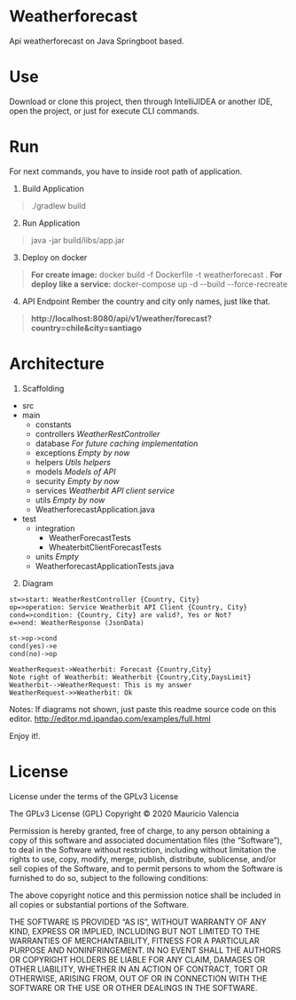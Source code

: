 # Weatherforecast
Api weatherforecast on Java Springboot based.

# Use

Download or clone this project, then through IntelliJIDEA or another IDE, open the project, or just for execute CLI commands.

# Run
For next commands, you have to inside root path of application.

1. Build Application
> ./gradlew build

2. Run Application
> java -jar build/libs/app.jar

3. Deploy on docker
> <b>For create image:</b> docker build -f Dockerfile -t weatherforecast .
> <b>For deploy like a service:</b> docker-compose up -d --build --force-recreate

4. API Endpoint
Rember the country and city only names, just like that.
> <b>http://localhost:8080/api/v1/weather/forecast?country=chile&city=santiago</b>

# Architecture

1. Scaffolding

+ src
+ main
	+ constants
	+ controllers   *WeatherRestController*
	+ database *For future caching implementation*
	+ exceptions *Empty by now*
	+ helpers *Utils helpers*
	+ models *Models of API*
	+ security *Empty by now*
	+ services *Weatherbit API client service*
	+ utils *Empty by now*
	+ WeatherforecastApplication.java
+ test
	+ integration
		+ WeatherForecastTests
		+ WheaterbitClientForecastTests
	+ units *Empty*
	+ WeatherforecastApplicationTests.java

2. Diagram
    
```flow
st=>start: WeatherRestController {Country, City}
op=>operation: Service Weatherbit API Client {Country, City}
cond=>condition: {Country, City} are valid?, Yes or Not?
e=>end: WeatherResponse (JsonData)

st->op->cond
cond(yes)->e
cond(no)->op
```

```seq
WeatherRequest->Weatherbit: Forecast {Country,City}
Note right of Weatherbit: Weatherbit {Country,City,DaysLimit}
Weatherbit-->WeatherRequest: This is my answer
WeatherRequest->>Weatherbit: Ok
```

Notes:
If diagrams not shown, just paste this readme source code on this editor.
http://editor.md.ipandao.com/examples/full.html


Enjoy it!.


# License
License under the terms of the GPLv3 License

The GPLv3 License (GPL)
Copyright © 2020 Mauricio Valencia

Permission is hereby granted, free of charge, to any person obtaining a copy of this software and associated documentation files (the “Software”), to deal in the Software without restriction, including without limitation the rights to use, copy, modify, merge, publish, distribute, sublicense, and/or sell copies of the Software, and to permit persons to whom the Software is furnished to do so, subject to the following conditions:

The above copyright notice and this permission notice shall be included in all copies or substantial portions of the Software.

THE SOFTWARE IS PROVIDED “AS IS”, WITHOUT WARRANTY OF ANY KIND, EXPRESS OR IMPLIED, INCLUDING BUT NOT LIMITED TO THE WARRANTIES OF MERCHANTABILITY, FITNESS FOR A PARTICULAR PURPOSE AND NONINFRINGEMENT. IN NO EVENT SHALL THE AUTHORS OR COPYRIGHT HOLDERS BE LIABLE FOR ANY CLAIM, DAMAGES OR OTHER LIABILITY, WHETHER IN AN ACTION OF CONTRACT, TORT OR OTHERWISE, ARISING FROM, OUT OF OR IN CONNECTION WITH THE SOFTWARE OR THE USE OR OTHER DEALINGS IN THE SOFTWARE.




